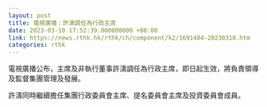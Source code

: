```yaml
---
layout: post
title: 電視廣播：許濤調任為行政主席
date: 2023-03-10 17:52:39.000000000 +08:00
link: https://news.rthk.hk/rthk/ch/component/k2/1691404-20230310.htm
categories: rthk
---
```


電視廣播公布，主席及非執行董事許濤調任為行政主席，即日起生效，將負責領導及監督集團管理及發展。

許濤同時繼續擔任集團行政委員會主席、提名委員會主席及投資委員會成員。
